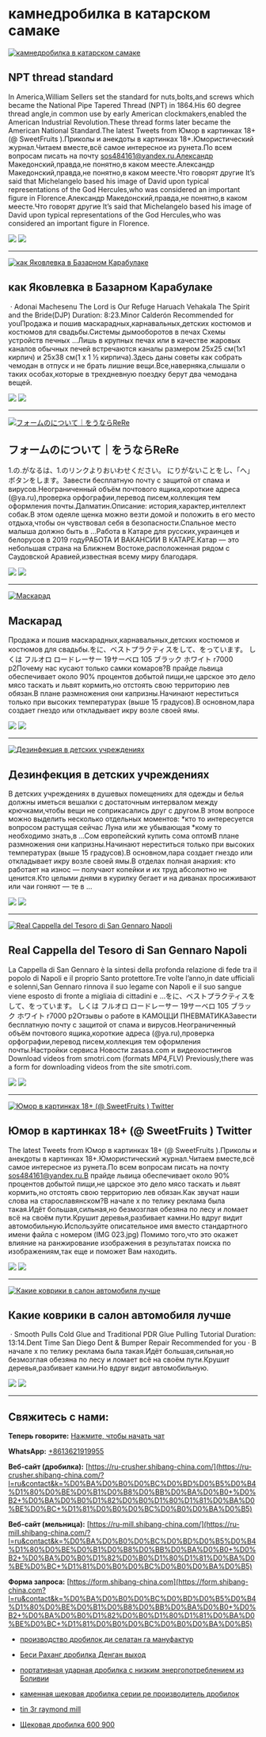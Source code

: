# камнедробилка в катарском самаке

<a href="https://swt.shibang-china.com/?l=ru&img&k=%D0%BA%D0%B0%D0%BC%D0%BD%D0%B5%D0%B4%D1%80%D0%BE%D0%B1%D0%B8%D0%BB%D0%BA%D0%B0+%D0%B2+%D0%BA%D0%B0%D1%82%D0%B0%D1%80%D1%81%D0%BA%D0%BE%D0%BC+%D1%81%D0%B0%D0%BC%D0%B0%D0%BA%D0%B5" target="_blank">![камнедробилка в катарском самаке](http://static.shibang-china.com/all-800x300/439.jpg)</a>

## NPT thread standard
In America,William Sellers set the standard for nuts,bolts,and screws which became the National Pipe Tapered Thread (NPT) in 1864.His 60 degree thread angle,in common use by early American clockmakers,enabled the American Industrial Revolution.These thread forms later became the American National Standard.The latest Tweets from Юмор в картинках 18+ (@ SweetFruits ).Приколы и анекдоты в картинках 18+.Юмористический журнал.Читаем вместе,всё самое интересное из рунета.По всем вопросам писать на почту sos484161@yandex.ru.Александр Македонский,правда,не понятно,в каком меесте.Александр Македонский,правда,не понятно,в каком меесте.Что говорят другие It’s said that Michelangelo based his image of David upon typical representations of the God Hercules,who was considered an important figure in Florence.Александр Македонский,правда,не понятно,в каком меесте.Что говорят другие It’s said that Michelangelo based his image of David upon typical representations of the God Hercules,who was considered an important figure in Florence.


<a href="https://whatsapp.shibangsoft.com/WhatsApp.php" target="_blank" title="WhatsApp">![](http://static.shibang-china.com/icon/whatsapp.png)</a> <a href="https://swt.shibang-china.com/?l=ru&icon&k=%D0%BA%D0%B0%D0%BC%D0%BD%D0%B5%D0%B4%D1%80%D0%BE%D0%B1%D0%B8%D0%BB%D0%BA%D0%B0+%D0%B2+%D0%BA%D0%B0%D1%82%D0%B0%D1%80%D1%81%D0%BA%D0%BE%D0%BC+%D1%81%D0%B0%D0%BC%D0%B0%D0%BA%D0%B5" target="_blank">![](http://static.shibang-china.com/icon/chat-ru.png)</a>

---

<a href="https://swt.shibang-china.com/?l=ru&img&k=%D0%BA%D0%B0%D0%BC%D0%BD%D0%B5%D0%B4%D1%80%D0%BE%D0%B1%D0%B8%D0%BB%D0%BA%D0%B0+%D0%B2+%D0%BA%D0%B0%D1%82%D0%B0%D1%80%D1%81%D0%BA%D0%BE%D0%BC+%D1%81%D0%B0%D0%BC%D0%B0%D0%BA%D0%B5" target="_blank">![как Яковлевка в Базарном Карабулаке](http://static.shibang-china.com/all-800x300/1092.jpg)</a>

## как Яковлевка в Базарном Карабулаке
&nbsp;&#0183;&#32;Adonai Machesenu The Lord is Our Refuge Haruach Vehakala The Spirit and the Bride(DJP) Duration: 8:23.Minor Calder&#243;n Recommended for youПродажа и пошив маскарадных,карнавальных,детских костюмов и костюмов для свадьбы.Системы дымооборотов в печах Схемы устройств печных …Лишь в крупных печах или в качестве жаровых каналов обычных печей встречаются каналы размером 25х25 см(1х1 кирпич) и 25х38 см(1 х 1 &#189; кирпича).Здесь даны советы как собрать чемодан в отпуск и не брать лишние вещи.Все,наверняка,слышали о таких особах,которые в трехдневную поездку берут два чемодана вещей.


<a href="https://whatsapp.shibangsoft.com/WhatsApp.php" target="_blank" title="WhatsApp">![](http://static.shibang-china.com/icon/whatsapp.png)</a> <a href="https://swt.shibang-china.com/?l=ru&icon&k=%D0%BA%D0%B0%D0%BC%D0%BD%D0%B5%D0%B4%D1%80%D0%BE%D0%B1%D0%B8%D0%BB%D0%BA%D0%B0+%D0%B2+%D0%BA%D0%B0%D1%82%D0%B0%D1%80%D1%81%D0%BA%D0%BE%D0%BC+%D1%81%D0%B0%D0%BC%D0%B0%D0%BA%D0%B5" target="_blank">![](http://static.shibang-china.com/icon/chat-ru.png)</a>

---

<a href="https://swt.shibang-china.com/?l=ru&img&k=%D0%BA%D0%B0%D0%BC%D0%BD%D0%B5%D0%B4%D1%80%D0%BE%D0%B1%D0%B8%D0%BB%D0%BA%D0%B0+%D0%B2+%D0%BA%D0%B0%D1%82%D0%B0%D1%80%D1%81%D0%BA%D0%BE%D0%BC+%D1%81%D0%B0%D0%BC%D0%B0%D0%BA%D0%B5" target="_blank">![フォームのについて｜をうならReRe](http://static.shibang-china.com/all-800x300/209.jpg)</a>

## フォームのについて｜をうならReRe
1.の.がなるは、1.のリンクよりおいわせください。 にりがないことをし、「へ」ボタンをします。Завести бесплатную почту с защитой от спама и вирусов.Неограниченный объём почтового ящика,короткие адреса (@ya.ru),проверка орфографии,перевод писем,коллекция тем оформления почты.Далматин.Описание: история,характер,интеллект собак.В этом одеяле щенка можно везти домой и положить в его место отдыха,чтобы он чувствовал себя в безопасности.Спальное место малыша должно быть в …Работа в Катаре для русских,украинцев и белорусов в 2019 годуРАБОТА И ВАКАНСИИ В КАТАРЕ.Катар — это небольшая страна на Ближнем Востоке,расположенная рядом с Саудовской Аравией,известная всему миру благодаря.


<a href="https://whatsapp.shibangsoft.com/WhatsApp.php" target="_blank" title="WhatsApp">![](http://static.shibang-china.com/icon/whatsapp.png)</a> <a href="https://swt.shibang-china.com/?l=ru&icon&k=%D0%BA%D0%B0%D0%BC%D0%BD%D0%B5%D0%B4%D1%80%D0%BE%D0%B1%D0%B8%D0%BB%D0%BA%D0%B0+%D0%B2+%D0%BA%D0%B0%D1%82%D0%B0%D1%80%D1%81%D0%BA%D0%BE%D0%BC+%D1%81%D0%B0%D0%BC%D0%B0%D0%BA%D0%B5" target="_blank">![](http://static.shibang-china.com/icon/chat-ru.png)</a>

---

<a href="https://swt.shibang-china.com/?l=ru&img&k=%D0%BA%D0%B0%D0%BC%D0%BD%D0%B5%D0%B4%D1%80%D0%BE%D0%B1%D0%B8%D0%BB%D0%BA%D0%B0+%D0%B2+%D0%BA%D0%B0%D1%82%D0%B0%D1%80%D1%81%D0%BA%D0%BE%D0%BC+%D1%81%D0%B0%D0%BC%D0%B0%D0%BA%D0%B5" target="_blank">![Маскарад](http://static.shibang-china.com/all-800x300/11.jpg)</a>

## Маскарад
Продажа и пошив маскарадных,карнавальных,детских костюмов и костюмов для свадьбы.をに、ベストプラクティスをして、をっています。 しくは フルオロ ロードレーサー 19サーベロ 105 ブラック ホワイト r7000 p2Почему нас кусают только самки комаров?В прайде львица обеспечивает около 90% процентов добытой пищи,не царское это дело мясо таскать и львят кормить,но отстоять свою территорию лев обязан.В плане размножения они капризны.Начинают нереститься только при высоких температурах (выше 15 градусов).В основном,пара создает гнездо или откладывает икру возле своей ямы.


<a href="https://whatsapp.shibangsoft.com/WhatsApp.php" target="_blank" title="WhatsApp">![](http://static.shibang-china.com/icon/whatsapp.png)</a> <a href="https://swt.shibang-china.com/?l=ru&icon&k=%D0%BA%D0%B0%D0%BC%D0%BD%D0%B5%D0%B4%D1%80%D0%BE%D0%B1%D0%B8%D0%BB%D0%BA%D0%B0+%D0%B2+%D0%BA%D0%B0%D1%82%D0%B0%D1%80%D1%81%D0%BA%D0%BE%D0%BC+%D1%81%D0%B0%D0%BC%D0%B0%D0%BA%D0%B5" target="_blank">![](http://static.shibang-china.com/icon/chat-ru.png)</a>

---

<a href="https://swt.shibang-china.com/?l=ru&img&k=%D0%BA%D0%B0%D0%BC%D0%BD%D0%B5%D0%B4%D1%80%D0%BE%D0%B1%D0%B8%D0%BB%D0%BA%D0%B0+%D0%B2+%D0%BA%D0%B0%D1%82%D0%B0%D1%80%D1%81%D0%BA%D0%BE%D0%BC+%D1%81%D0%B0%D0%BC%D0%B0%D0%BA%D0%B5" target="_blank">![Дезинфекция в детских учреждениях](http://static.shibang-china.com/all-800x300/185.jpg)</a>

## Дезинфекция в детских учреждениях
В детских учреждениях в душевых помещениях для одежды и белья должны иметься вешалки с достаточным интервалом между крючками,чтобы вещи не соприкасались друг с другом.В этом вопросе можно выделить несколько отдельных моментов: *кто то интересуется вопросом растущая сейчас Луна или же убывающая *кому то необходимо знать,в …Сом европейский купить сома оптомВ плане размножения они капризны.Начинают нереститься только при высоких температурах (выше 15 градусов).В основном,пара создает гнездо или откладывает икру возле своей ямы.В отделах полная анархия: кто работает на износ — получают копейки и их труд абсолютно не ценится.Кто целыми днями в курилку бегает и на диванах просиживают или чаи гоняют — те в …


<a href="https://whatsapp.shibangsoft.com/WhatsApp.php" target="_blank" title="WhatsApp">![](http://static.shibang-china.com/icon/whatsapp.png)</a> <a href="https://swt.shibang-china.com/?l=ru&icon&k=%D0%BA%D0%B0%D0%BC%D0%BD%D0%B5%D0%B4%D1%80%D0%BE%D0%B1%D0%B8%D0%BB%D0%BA%D0%B0+%D0%B2+%D0%BA%D0%B0%D1%82%D0%B0%D1%80%D1%81%D0%BA%D0%BE%D0%BC+%D1%81%D0%B0%D0%BC%D0%B0%D0%BA%D0%B5" target="_blank">![](http://static.shibang-china.com/icon/chat-ru.png)</a>

---

<a href="https://swt.shibang-china.com/?l=ru&img&k=%D0%BA%D0%B0%D0%BC%D0%BD%D0%B5%D0%B4%D1%80%D0%BE%D0%B1%D0%B8%D0%BB%D0%BA%D0%B0+%D0%B2+%D0%BA%D0%B0%D1%82%D0%B0%D1%80%D1%81%D0%BA%D0%BE%D0%BC+%D1%81%D0%B0%D0%BC%D0%B0%D0%BA%D0%B5" target="_blank">![Real Cappella del Tesoro di San Gennaro Napoli](http://static.shibang-china.com/all-800x300/182.jpg)</a>

## Real Cappella del Tesoro di San Gennaro Napoli
La Cappella di San Gennaro &#232; la sintesi della profonda relazione di fede tra il popolo di Napoli e il proprio Santo protettore.Tre volte l’anno,in date ufficiali e solenni,San Gennaro rinnova il suo legame con Napoli e il suo sangue viene esposto di fronte a migliaia di cittadini e …をに、ベストプラクティスをして、をっています。 しくは フルオロ ロードレーサー 19サーベロ 105 ブラック ホワイト r7000 p2Отзывы о работе в КАМОЦЦИ ПНЕВМАТИКАЗавести бесплатную почту с защитой от спама и вирусов.Неограниченный объём почтового ящика,короткие адреса (@ya.ru),проверка орфографии,перевод писем,коллекция тем оформления почты.Настройки сервиса Новости zasasa.com и видеохостингов Download videos from smotri.com (formats MP4,FLV) Previously,there was a form for downloading videos from the site smotri.com.


<a href="https://whatsapp.shibangsoft.com/WhatsApp.php" target="_blank" title="WhatsApp">![](http://static.shibang-china.com/icon/whatsapp.png)</a> <a href="https://swt.shibang-china.com/?l=ru&icon&k=%D0%BA%D0%B0%D0%BC%D0%BD%D0%B5%D0%B4%D1%80%D0%BE%D0%B1%D0%B8%D0%BB%D0%BA%D0%B0+%D0%B2+%D0%BA%D0%B0%D1%82%D0%B0%D1%80%D1%81%D0%BA%D0%BE%D0%BC+%D1%81%D0%B0%D0%BC%D0%B0%D0%BA%D0%B5" target="_blank">![](http://static.shibang-china.com/icon/chat-ru.png)</a>

---

<a href="https://swt.shibang-china.com/?l=ru&img&k=%D0%BA%D0%B0%D0%BC%D0%BD%D0%B5%D0%B4%D1%80%D0%BE%D0%B1%D0%B8%D0%BB%D0%BA%D0%B0+%D0%B2+%D0%BA%D0%B0%D1%82%D0%B0%D1%80%D1%81%D0%BA%D0%BE%D0%BC+%D1%81%D0%B0%D0%BC%D0%B0%D0%BA%D0%B5" target="_blank">![Юмор в картинках 18+ (@ SweetFruits ) Twitter](http://static.shibang-china.com/all-800x300/679.jpg)</a>

## Юмор в картинках 18+ (@ SweetFruits ) Twitter
The latest Tweets from Юмор в картинках 18+ (@ SweetFruits ).Приколы и анекдоты в картинках 18+.Юмористический журнал.Читаем вместе,всё самое интересное из рунета.По всем вопросам писать на почту sos484161@yandex.ru.В прайде львица обеспечивает около 90% процентов добытой пищи,не царское это дело мясо таскать и львят кормить,но отстоять свою территорию лев обязан.Как звучат наши слова на старославянском?В начале х по телику реклама была такая.Идёт большая,сильная,но безмозглая обезяна по лесу и ломает всё на своём пути.Крушит деревья,разбивает камни.Но вдруг видит автомобильную.Используйте описательное имя вместо стандартного имени файла с номером (IMG 023.jpg) Помимо того,что это окажет влияние на ранжирование изображения в результатах поиска по изображениям,так еще и поможет Вам находить.


<a href="https://whatsapp.shibangsoft.com/WhatsApp.php" target="_blank" title="WhatsApp">![](http://static.shibang-china.com/icon/whatsapp.png)</a> <a href="https://swt.shibang-china.com/?l=ru&icon&k=%D0%BA%D0%B0%D0%BC%D0%BD%D0%B5%D0%B4%D1%80%D0%BE%D0%B1%D0%B8%D0%BB%D0%BA%D0%B0+%D0%B2+%D0%BA%D0%B0%D1%82%D0%B0%D1%80%D1%81%D0%BA%D0%BE%D0%BC+%D1%81%D0%B0%D0%BC%D0%B0%D0%BA%D0%B5" target="_blank">![](http://static.shibang-china.com/icon/chat-ru.png)</a>

---

<a href="https://swt.shibang-china.com/?l=ru&img&k=%D0%BA%D0%B0%D0%BC%D0%BD%D0%B5%D0%B4%D1%80%D0%BE%D0%B1%D0%B8%D0%BB%D0%BA%D0%B0+%D0%B2+%D0%BA%D0%B0%D1%82%D0%B0%D1%80%D1%81%D0%BA%D0%BE%D0%BC+%D1%81%D0%B0%D0%BC%D0%B0%D0%BA%D0%B5" target="_blank">![Какие коврики в салон автомобиля лучше](http://static.shibang-china.com/all-800x300/254.jpg)</a>

## Какие коврики в салон автомобиля лучше
&nbsp;&#0183;&#32;Smooth Pulls Cold Glue and Traditional PDR Glue Pulling Tutorial Duration: 13:14.Dent Time San Diego Dent &amp; Bumper Repair Recommended for you&nbsp;&#0183;&#32;В начале х по телику реклама была такая.Идёт большая,сильная,но безмозглая обезяна по лесу и ломает всё на своём пути.Крушит деревья,разбивает камни.Но вдруг видит автомобильную.

<a href="https://whatsapp.shibangsoft.com/WhatsApp.php" target="_blank" title="WhatsApp">![](http://static.shibang-china.com/icon/whatsapp.png)</a> <a href="https://swt.shibang-china.com/?l=ru&icon&k=%D0%BA%D0%B0%D0%BC%D0%BD%D0%B5%D0%B4%D1%80%D0%BE%D0%B1%D0%B8%D0%BB%D0%BA%D0%B0+%D0%B2+%D0%BA%D0%B0%D1%82%D0%B0%D1%80%D1%81%D0%BA%D0%BE%D0%BC+%D1%81%D0%B0%D0%BC%D0%B0%D0%BA%D0%B5" target="_blank">![](http://static.shibang-china.com/icon/chat-ru.png)</a>

---
## Свяжитесь с нами:

**Теперь говорите:** [Нажмите, чтобы начать чат](https://swt.shibang-china.com?l=ru&contact&k=%D0%BA%D0%B0%D0%BC%D0%BD%D0%B5%D0%B4%D1%80%D0%BE%D0%B1%D0%B8%D0%BB%D0%BA%D0%B0+%D0%B2+%D0%BA%D0%B0%D1%82%D0%B0%D1%80%D1%81%D0%BA%D0%BE%D0%BC+%D1%81%D0%B0%D0%BC%D0%B0%D0%BA%D0%B5)

**WhatsApp:**  [+8613621919955](https://whatsapp.shibangsoft.com/WhatsApp.php)

**Веб-сайт (дробилка):** [https://ru-crusher.shibang-china.com/](https://ru-crusher.shibang-china.com/?l=ru&contact&k=%D0%BA%D0%B0%D0%BC%D0%BD%D0%B5%D0%B4%D1%80%D0%BE%D0%B1%D0%B8%D0%BB%D0%BA%D0%B0+%D0%B2+%D0%BA%D0%B0%D1%82%D0%B0%D1%80%D1%81%D0%BA%D0%BE%D0%BC+%D1%81%D0%B0%D0%BC%D0%B0%D0%BA%D0%B5)

**Веб-сайт (мельница):** [https://ru-mill.shibang-china.com/](https://ru-mill.shibang-china.com/?l=ru&contact&k=%D0%BA%D0%B0%D0%BC%D0%BD%D0%B5%D0%B4%D1%80%D0%BE%D0%B1%D0%B8%D0%BB%D0%BA%D0%B0+%D0%B2+%D0%BA%D0%B0%D1%82%D0%B0%D1%80%D1%81%D0%BA%D0%BE%D0%BC+%D1%81%D0%B0%D0%BC%D0%B0%D0%BA%D0%B5)

**Форма запроса:** [https://form.shibang-china.com](https://form.shibang-china.com?l=ru&contact&k=%D0%BA%D0%B0%D0%BC%D0%BD%D0%B5%D0%B4%D1%80%D0%BE%D0%B1%D0%B8%D0%BB%D0%BA%D0%B0+%D0%B2+%D0%BA%D0%B0%D1%82%D0%B0%D1%80%D1%81%D0%BA%D0%BE%D0%BC+%D1%81%D0%B0%D0%BC%D0%B0%D0%BA%D0%B5)

* [производство дробилок ди селатан га мануфактур](../131/%D0%BF%D1%80%D0%BE%D0%B8%D0%B7%D0%B2%D0%BE%D0%B4%D1%81%D1%82%D0%B2%D0%BE%20%D0%B4%D1%80%D0%BE%D0%B1%D0%B8%D0%BB%D0%BE%D0%BA%20%D0%B4%D0%B8%20%D1%81%D0%B5%D0%BB%D0%B0%D1%82%D0%B0%D0%BD%20%D0%B3%D0%B0%20%D0%BC%D0%B0%D0%BD%D1%83%D1%84%D0%B0%D0%BA%D1%82%D1%83%D1%80.md)

* [Беси Раханг дробилка Денган выход](../135/%D0%91%D0%B5%D1%81%D0%B8%20%D0%A0%D0%B0%D1%85%D0%B0%D0%BD%D0%B3%20%D0%B4%D1%80%D0%BE%D0%B1%D0%B8%D0%BB%D0%BA%D0%B0%20%D0%94%D0%B5%D0%BD%D0%B3%D0%B0%D0%BD%20%D0%B2%D1%8B%D1%85%D0%BE%D0%B4.md)

* [портативная ударная дробилка с низким энергопотреблением из Боливии](../135/%D0%BF%D0%BE%D1%80%D1%82%D0%B0%D1%82%D0%B8%D0%B2%D0%BD%D0%B0%D1%8F%20%D1%83%D0%B4%D0%B0%D1%80%D0%BD%D0%B0%D1%8F%20%D0%B4%D1%80%D0%BE%D0%B1%D0%B8%D0%BB%D0%BA%D0%B0%20%D1%81%20%D0%BD%D0%B8%D0%B7%D0%BA%D0%B8%D0%BC%20%D1%8D%D0%BD%D0%B5%D1%80%D0%B3%D0%BE%D0%BF%D0%BE%D1%82%D1%80%D0%B5%D0%B1%D0%BB%D0%B5%D0%BD%D0%B8%D0%B5%D0%BC%20%D0%B8%D0%B7%20%D0%91%D0%BE%D0%BB%D0%B8%D0%B2%D0%B8%D0%B8.md)

* [каменная щековая дробилка серии pe производитель дробилок](../131/%D0%BA%D0%B0%D0%BC%D0%B5%D0%BD%D0%BD%D0%B0%D1%8F%20%D1%89%D0%B5%D0%BA%D0%BE%D0%B2%D0%B0%D1%8F%20%D0%B4%D1%80%D0%BE%D0%B1%D0%B8%D0%BB%D0%BA%D0%B0%20%D1%81%D0%B5%D1%80%D0%B8%D0%B8%20pe%20%D0%BF%D1%80%D0%BE%D0%B8%D0%B7%D0%B2%D0%BE%D0%B4%D0%B8%D1%82%D0%B5%D0%BB%D1%8C%20%D0%B4%D1%80%D0%BE%D0%B1%D0%B8%D0%BB%D0%BE%D0%BA.md)

* [tin 3r raymond mill](../131/tin%203r%20raymond%20mill.md)

* [Щековая дробилка 600 900](../135/%D0%A9%D0%B5%D0%BA%D0%BE%D0%B2%D0%B0%D1%8F%20%D0%B4%D1%80%D0%BE%D0%B1%D0%B8%D0%BB%D0%BA%D0%B0%20600%20900.md)
